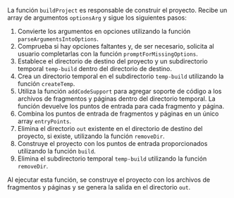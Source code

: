 La función `buildProject` es responsable de construir el proyecto. Recibe un array de argumentos `optionsArg` y sigue los siguientes pasos:

1. Convierte los argumentos en opciones utilizando la función `parseArgumentsIntoOptions`.
2. Comprueba si hay opciones faltantes y, de ser necesario, solicita al usuario completarlas con la función `promptForMissingOptions`.
3. Establece el directorio de destino del proyecto y un subdirectorio temporal `temp-build` dentro del directorio de destino.
4. Crea un directorio temporal en el subdirectorio `temp-build` utilizando la función `createTemp`.
5. Utiliza la función `addCodeSupport` para agregar soporte de código a los archivos de fragmentos y páginas dentro del directorio temporal. La función devuelve los puntos de entrada para cada fragmento y página.
6. Combina los puntos de entrada de fragmentos y páginas en un único array `entryPoints`.
7. Elimina el directorio `out` existente en el directorio de destino del proyecto, si existe, utilizando la función `removeDir`.
8. Construye el proyecto con los puntos de entrada proporcionados utilizando la función `build`.
9. Elimina el subdirectorio temporal `temp-build` utilizando la función `removeDir`.

Al ejecutar esta función, se construye el proyecto con los archivos de fragmentos y páginas y se genera la salida en el directorio `out`.

